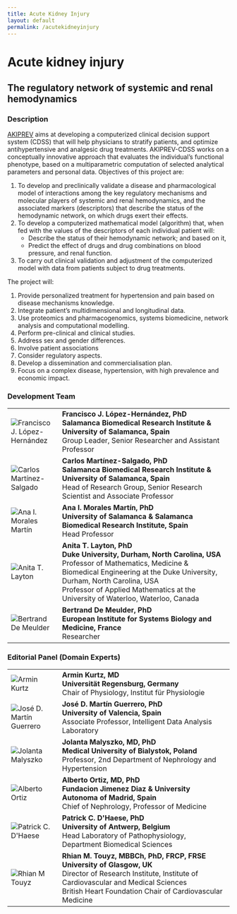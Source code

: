```yaml
--- 
title: Acute Kidney Injury 
layout: default 
permalink: /acutekidneyinjury 
--- 
```


# Acute kidney injury

## The regulatory network of systemic and renal hemodynamics

### Description

<p><a href="https://trecard.com/akiprev-project/" target="_blank">AKIPREV</a> aims at developing a computerized clinical decision support system (CDSS) that will help physicians to stratify patients, and optimize antihypertensive and analgesic drug treatments. AKIPREV-CDSS works on a conceptually innovative approach that evaluates the individual’s functional phenotype, based on a multiparametric computation of selected analytical parameters and personal data. Objectives of this project are:</p>
<ol>
<li>To develop and preclinically validate a disease and pharmacological model of interactions among the key regulatory mechanisms and molecular players of systemic and renal hemodynamics, and the associated markers (descriptors) that describe the status of the hemodynamic network, on which drugs exert their effects.</li>
<li>To develop a computerized mathematical model (algorithm) that, when fed with the values of the descriptors of each individual patient will:
<ul>
<li>Describe the status of their hemodynamic network; and based on it,</li>
<li>Predict the effect of drugs and drug combinations on blood pressure, and renal function.</li>
</ul>
<li>To carry out clinical validation and adjustment of the computerized model with data from patients subject to drug treatments.
</ol>
<p>The project will:<p>
<ol>
<li>Provide personalized treatment for hypertension and pain based on disease mechanisms knowledge.</li>
<li>Integrate patient’s multidimensional and longitudinal data.</li>
<li>Use proteomics and pharmacogenomics, systems biomedicine, network analysis and computational modelling.</li>
<li>Perform pre-clinical and clinical studies.</li>
<li>Address sex and gender differences.</li>
<li>Involve patient associations</li>
<li>Consider regulatory aspects.</li>
<li>Develop a dissemination and commercialisation plan.</li>
<li>Focus on a complex disease, hypertension, with high prevalence and economic impact.</li>
</ol>

### Development Team

<table>
<tr>
<td style="width: 100px;"><img src="../images/team/FranciscoLopezHernandez.jpg" alt="Francisco J. López-Hernández" /></td>
<td><strong>Francisco J. López-Hernández, PhD</strong><br \><strong>Salamanca Biomedical Research Institute & University of Salamanca, Spain</strong><br \>Group Leader, Senior Researcher and Assistant Professor</td>
</tr>
<tr>
<td><img src="../images/team/CarlosMartinezSalgado.jpg" alt="Carlos Martínez-Salgado" /></td>
<td><strong>Carlos Martínez-Salgado, PhD</strong><br \><strong>Salamanca Biomedical Research Institute & University of Salamanca, Spain</strong><br \>Head of Research Group, Senior Research Scientist and Associate Professor</td>
</tr>
<tr>
<td><img src="../images/team/AnaMoralesMartin.jpg" alt="Ana I. Morales Martín" /></td>
<td><strong>Ana I. Morales Martín, PhD</strong><br \><strong>University of Salamanca & Salamanca Biomedical Research Institute, Spain</strong><br \>Head Professor</td>
</tr>
<tr>
<td><img src="../images/team/AnitaTLayton.jpg" alt="Anita T. Layton" /></td>
<td><strong>Anita T. Layton, PhD</strong><br \><strong>Duke University, Durham, North Carolina, USA</strong><br \>
Professor of Mathematics, Medicine & Biomedical Engineering at the Duke University, Durham, North Carolina, USA<br \>
Professor of Applied Mathematics at the University of Waterloo, Waterloo, Canada</td>
</tr>
<tr>
<td><img src="../images/team/BertrandDeMeulder.jpg" alt="Bertrand De Meulder" /></td>
<td><strong>Bertrand De Meulder, PhD</strong><br \><strong>European Institute for Systems Biology and Medicine, France</strong><br \>Researcher</td>
</tr>
</table>

### Editorial Panel (Domain Experts)

<table>
<tr>
<td style="width: 100px;"><img src="../images/team/ArminKurtz.jpg" alt="Armin Kurtz" /></td>
<td><strong>Armin Kurtz, MD</strong><br \><strong>Universität Regensburg, Germany</strong><br \>Chair of Physiology, Institut für Physiologie</td>
</tr>
<tr>
<td><img src="../images/team/JoseMartinGuerrero.jpg" alt="José D. Martín Guerrero" /></td>
<td><strong>José D. Martín Guerrero, PhD</strong><br \><strong>University of Valencia, Spain</strong><br \>Associate Professor, Intelligent Data Analysis Laboratory</td>
</tr>
<tr>
<td><img src="../images/team/JolantaMalyszko.jpg" alt="Jolanta Malyszko" /></td>
<td><strong>Jolanta Malyszko, MD, PhD</strong><br \><strong>Medical University of Bialystok, Poland</strong><br \>Professor, 2nd Department of Nephrology and Hypertension</td>
</tr>
<tr>
<td><img src="../images/team/AlbertoOrtiz.jpg" alt="Alberto Ortiz" /></td>
<td><strong>Alberto Ortiz, MD, PhD</strong><br \><strong>Fundacion Jimenez Diaz & University Autonoma of Madrid, Spain</strong><br \>Chief of Nephrology, Professor of Medicine</td>
</tr>
<tr>
<td><img src="../images/team/PatrickCDHaese.jpg" alt="Patrick C. D'Haese " /></td>
<td><strong>Patrick C. D'Haese, PhD</strong><br \><strong>University of Antwerp, Belgium</strong><br \>Head Laboratory of Pathophysiology, Department Biomedical Sciences</td>
</tr>
<tr>
<td><img src="../images/team/RhianMTouyz.jpg" alt="Rhian M Touyz" /></td>
<td><strong>Rhian M. Touyz, MBBCh, PhD, FRCP, FRSE</strong><br \><strong>University of Glasgow, UK</strong><br \>Director of Research Institute, Institute of Cardiovascular and Medical Sciences<br \>British Heart Foundation Chair of Cardiovascular Medicine</td>
</tr>
</table>
